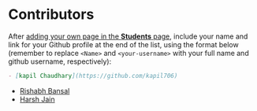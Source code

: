 # Contributors

After [adding your own page in the **Students** page](https://github.com/coding-blocks/Hacktoberfest-2018/tree/master/Student), include your name and link for your Github profile at the end of the list, using the format below (remember to replace `<Name>` and `<your-username>` with your full name and github username, respectively):

```markdown
- [kapil Chaudhary](https://github.com/kapil706)
```


- [Rishabh Bansal](https://github.com/rishabh-bansal)
- [Harsh Jain](https://github.com/hjain5164)
